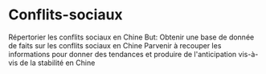 # Conflits-sociaux
Répertorier les conflits sociaux en Chine
But: Obtenir une base de donnée de faits sur les conflits sociaux en Chine
Parvenir à recouper les informations pour donner des tendances et produire de l'anticipation vis-à-vis de la stabilité en Chine
